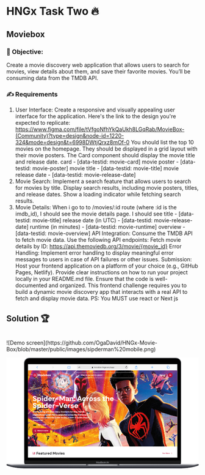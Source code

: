 # HNGx Task Two 🔥

## Moviebox

### 🎯 Objective:
Create a movie discovery web application that allows users to search for movies, view details about them, and save their favorite movies. You’ll be consuming data from the TMDB API.

### ✍ Requirements
1. User Interface:
Create a responsive and visually appealing user interface for the application. Here's the link to the design you're expected to replicate: https://www.figma.com/file/tVfgoNfhYkQaUkh8LGqRab/MovieBox-(Community)?type=design&node-id=1220-324&mode=design&t=6998DWtjQrxz8mOf-0
You should list the top 10 movies on the homepage.
They should be displayed in a grid layout with their movie posters.
The Card component should display the movie title and release date.
card - [data-testid: movie-card]
movie poster - [data-testid: movie-poster]
movie title - [data-testid: movie-title]
movie release date - [data-testid: movie-release-date]
2. Movie Search:
Implement a search feature that allows users to search for movies by title.
Display search results, including movie posters, titles, and release dates.
Show a loading indicator while fetching search results.
3. Movie Details:
When i go to to /movies/:id route (where :id is the imdb_id), I should see the movie details page.
I should see
title - [data-testid: movie-title]
release date (in UTC) - [data-testid: movie-release-date]
runtime (in minutes) - [data-testid: movie-runtime]
overview - [data-testid: movie-overview]
API Integration:
Consume the TMDB API to fetch movie data.
Use the following API endpoints:
Fetch movie details by ID: https://api.themoviedb.org/3/movie/{movie_id}
Error Handling:
Implement error handling to display meaningful error messages to users in case of API failures or other issues.
Submission:
Host your frontend application on a platform of your choice (e.g., GitHub Pages, Netlify).
Provide clear instructions on how to run your project locally in your README.md file.
Ensure that the code is well-documented and organized.
This frontend challenge requires you to build a dynamic movie discovery app that interacts with a real API to fetch and display movie data.
PS: You MUST use react or  Next js


## Solution 🏆

<br />
![Demo screen](https://github.com/OgaDavid/HNGx-Movie-Box/blob/master/public/images/sipderman%20mobile.png)
<br />

![Demo screen](https://github.com/OgaDavid/HNGx-Movie-Box/blob/master/public/images/spiderman%20laptop.png)